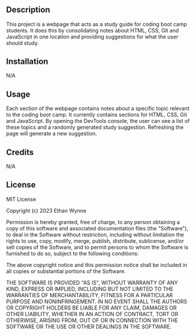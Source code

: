 # <Prework Study Guide Webpage>

## Description

This project is a webpage that acts as a study guide for coding boot camp students. It does this by consolidating notes about HTML, CSS, Git and JavaScript in one location and providing suggestions for what the user should study.

## Installation

N/A

## Usage

Each section of the webpage contains notes about a specific topic relevant to the coding boot camp. It currently contains sections for HTML, CSS, Git and JavaScript. By opening the DevTools console, the user can see a list of these topics and a randomly generated study suggestion. Refreshing the page will generate a new suggestion.

## Credits

N/A

## License

MIT License

Copyright (c) 2023 Ethan Wynne

Permission is hereby granted, free of charge, to any person obtaining a copy
of this software and associated documentation files (the "Software"), to deal
in the Software without restriction, including without limitation the rights
to use, copy, modify, merge, publish, distribute, sublicense, and/or sell
copies of the Software, and to permit persons to whom the Software is
furnished to do so, subject to the following conditions:

The above copyright notice and this permission notice shall be included in all
copies or substantial portions of the Software.

THE SOFTWARE IS PROVIDED "AS IS", WITHOUT WARRANTY OF ANY KIND, EXPRESS OR
IMPLIED, INCLUDING BUT NOT LIMITED TO THE WARRANTIES OF MERCHANTABILITY,
FITNESS FOR A PARTICULAR PURPOSE AND NONINFRINGEMENT. IN NO EVENT SHALL THE
AUTHORS OR COPYRIGHT HOLDERS BE LIABLE FOR ANY CLAIM, DAMAGES OR OTHER
LIABILITY, WHETHER IN AN ACTION OF CONTRACT, TORT OR OTHERWISE, ARISING FROM,
OUT OF OR IN CONNECTION WITH THE SOFTWARE OR THE USE OR OTHER DEALINGS IN THE
SOFTWARE.